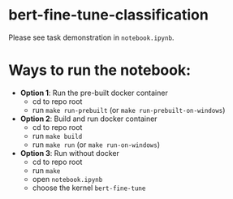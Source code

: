 # bert-fine-tune-classification
Please see task demonstration in `notebook.ipynb`.
# Ways to run the notebook:
- **Option 1**: Run the pre-built docker container
    - cd to repo root
    - run `make run-prebuilt` (or `make run-prebuilt-on-windows`)
- **Option 2**: Build and run docker container
    - cd to repo root
    - run `make build`
    - run `make run` (or `make run-on-windows`)
- **Option 3**: Run without docker
    - cd to repo root
    - run `make`
    - open `notebook.ipynb`
    - choose the kernel `bert-fine-tune`

